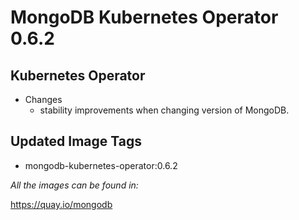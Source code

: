 # MongoDB Kubernetes Operator 0.6.2

## Kubernetes Operator
  
- Changes
  - stability improvements when changing version of MongoDB.

## Updated Image Tags

- mongodb-kubernetes-operator:0.6.2

_All the images can be found in:_

https://quay.io/mongodb

